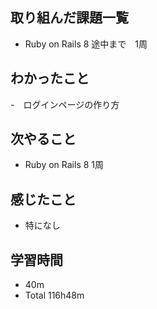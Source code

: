 ## 取り組んだ課題一覧
- Ruby on Rails 8 途中まで　1周
## わかったこと
-　ログインページの作り方
## 次やること
- Ruby on Rails 8 1周
## 感じたこと
- 特になし
## 学習時間
- 40m 
- Total 116h48m
